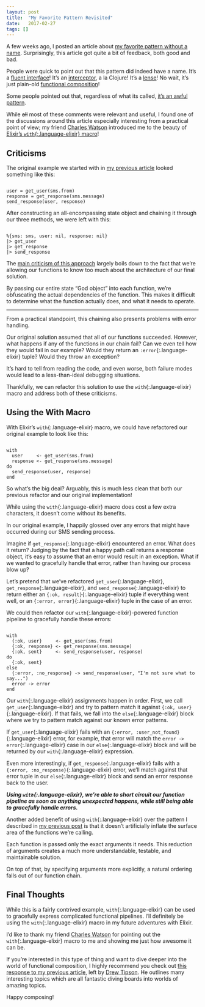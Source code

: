 ```yaml
---
layout: post
title:  "My Favorite Pattern Revisited"
date:   2017-02-27
tags: []
---
```


A few weeks ago, I posted an article about [my favorite pattern without a name](http://www.east5th.co/blog/2017/01/30/my-favorite-pattern-without-a-name/). Surprisingly, this article got quite a bit of feedback, both good and bad.

People were quick to point out that this pattern did indeed have a name. It’s a [fluent interface](https://martinfowler.com/bliki/FluentInterface.html)! It’s an [interceptor](https://stuarth.github.io/clojure/pedestal-browser-repl/), a la Clojure!  It’s a [lense](https://medium.com/@dtipson/functional-lenses-d1aba9e52254#.mcbjpmh68)! No wait, it’s just plain-old [functional composition](https://medium.com/@dtipson/im-a-bit-confused-with-the-lodash-part-because-afaict-thru-805184e804f3#.pyp6bsh5j)!

Some people pointed out that, regardless of what its called, [it’s an awful pattern](https://medium.com/@jorgecool/i-dont-want-to-sound-to-harsh-but-i-hadn-t-seen-such-a-bad-pattern-in-a-long-time-this-is-the-d416a6a268bb#.gri9qz07z).

While <strike>all</strike> most of these comments were relevant and useful, I found one of the discussions around this article especially interesting from a practical point of view; my friend [Charles Watson](https://twitter.com/SirCharlesW727) introduced me to the beauty of [Elixir’s `with`{:.language-elixir} macro](https://hexdocs.pm/elixir/Kernel.SpecialForms.html#with/1)!

## Criticisms

The original example we started with in [my previous article](http://www.east5th.co/blog/2017/01/30/my-favorite-pattern-without-a-name/) looked something like this:

<pre class='language-elixir'><code class='language-elixir'>
user = get_user(sms.from)
response = get_response(sms.message)
send_response(user, response)
</code></pre>

After constructing an all-encompassing state object and chaining it through our three methods, we were left with this:

<pre class='language-elixir'><code class='language-elixir'>
%{sms: sms, user: nil, response: nil}
|> get_user
|> get_response
|> send_response
</code></pre>

The [main criticism of this approach](https://medium.com/@jorgecool/i-dont-want-to-sound-to-harsh-but-i-hadn-t-seen-such-a-bad-pattern-in-a-long-time-this-is-the-d416a6a268bb#.1hmmd58mm) largely boils down to the fact that we’re allowing our functions to know too much about the architecture of our final solution.

By passing our entire state “God object” into each function, we’re obfuscating the actual dependencies of the function. This makes it difficult to determine what the function actually does, and what it needs to operate.

---- 

From a practical standpoint, this chaining also presents problems with error handling.

Our original solution assumed that all of our functions succeeded. However, what happens if any of the functions in our chain fail? Can we even tell how they would fail in our example? Would they return an `:error`{:.language-elixir} tuple? Would they throw an exception?

It’s hard to tell from reading the code, and even worse, both failure modes would lead to a less-than-ideal debugging situations.

Thankfully, we can refactor this solution to use the `with`{:.language-elixir} macro and address both of these criticisms.

## Using the With Macro

With Elixir’s `with`{:.language-elixir} macro, we could have refactored our original example to look like this:

<pre class='language-elixir'><code class='language-elixir'>
with
  user     <- get_user(sms.from)
  response <- get_response(sms.message)
do
  send_response(user, response)
end
</code></pre>

So what’s the big deal? Arguably, this is much less clean that both our previous refactor and our original implementation!

While using the `with`{:.language-elixir} macro does cost a few extra characters, it doesn’t come without its benefits.

In our original example, I happily glossed over any errors that might have occurred during our SMS sending process.

Imagine if `get_response`{:.language-elixir} encountered an error. What does it return? Judging by the fact that a happy path call returns a response object, it’s easy to assume that an error would result in an exception. What if we wanted to gracefully handle that error, rather than having our process blow up?

Let’s pretend that we’ve refactored `get_user`{:.language-elixir}, `get_response`{:.language-elixir}, and `send_response`{:.language-elixir} to return either an `{:ok, result}`{:.language-elixir} tuple if everything went well, or an `{:error, error}`{:.language-elixir} tuple in the case of an error.

We could then refactor our `with`{:.language-elixir}-powered function pipeline to gracefully handle these errors:

<pre class='language-elixir'><code class='language-elixir'>
with
  {:ok, user}     <- get_user(sms.from)
  {:ok, response} <- get_response(sms.message)
  {:ok, sent}     <- send_response(user, response)
do
  {:ok, sent}
else
  {:error, :no_response} -> send_response(user, "I'm not sure what to say...")
  error -> error
end
</code></pre>

Our `with`{:.language-elixir} assignments happen in order. First, we call `get_user`{:.language-elixir} and try to pattern match it against `{:ok, user}`{:.language-elixir}. If that fails, we fall into the `else`{:.language-elixir} block where we try to pattern match against our known error patterns.

If `get_user`{:.language-elixir} fails with an `{:error, :user_not_found}`{:.language-elixir} error, for example, that error will match the `error -> error`{:.language-elixir} case in our `else`{:.language-elixir} block and will be returned by our `with`{:.language-elixir} expression.

Even more interestingly, if `get_response`{:.language-elixir} fails with a `{:error, :no_response}`{:.language-elixir} error, we’ll match against that error tuple in our `else`{:.language-elixir} block and send an error response back to the user.

___Using `with`{:.language-elixir}, we’re able to short circuit our function pipeline as soon as anything unexpected happens, while still being able to gracefully handle errors.___

Another added benefit of using `with`{:.language-elixir} over the pattern I described in [my previous post](http://www.east5th.co/blog/2017/01/30/my-favorite-pattern-without-a-name/) is that it doesn’t artificially inflate the surface area of the functions we’re calling.

Each function is passed only the exact arguments it needs. This reduction of arguments creates a much more understandable, testable, and maintainable solution.

On top of that, by specifying arguments more explicitly, a natural ordering falls out of our function chain.

## Final Thoughts

While this is a fairly contrived example, `with`{:.language-elixir} can be used to gracefully express complicated functional pipelines. I’ll definitely be using the `with`{:.language-elixir} macro in my future adventures with Elixir.

I’d like to thank my friend [Charles Watson](https://twitter.com/SirCharlesW727) for pointing out the `with`{:.language-elixir} macro to me and showing me just how awesome it can be.

If you’re interested in this type of thing and want to dive deeper into the world of functional composition, I highly recommend you check out [this response to my previous article](https://medium.com/@dtipson/im-a-bit-confused-with-the-lodash-part-because-afaict-thru-805184e804f3#.xr3mfr31h), left by [Drew Tipson](https://twitter.com/dtipson). He outlines many interesting topics which are all fantastic diving boards into worlds of amazing topics.

Happy composing!
